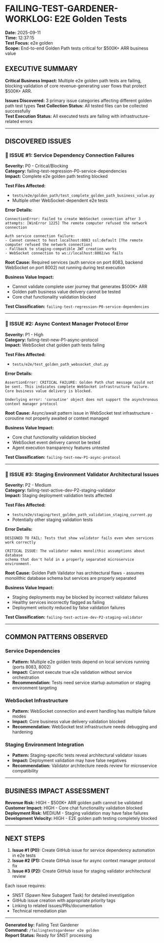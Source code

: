 # FAILING-TEST-GARDENER-WORKLOG: E2E Golden Tests
**Date:** 2025-09-11  
**Time:** 12:37:15  
**Test Focus:** e2e golden  
**Scope:** End-to-end Golden Path tests critical for $500K+ ARR business value  

## EXECUTIVE SUMMARY

**Critical Business Impact:** Multiple e2e golden path tests are failing, blocking validation of core revenue-generating user flows that protect $500K+ ARR.

**Issues Discovered:** 3 primary issue categories affecting different golden path test types
**Test Collection Status:** All tested files can be collected successfully  
**Test Execution Status:** All executed tests are failing with infrastructure-related errors

---

## DISCOVERED ISSUES

### 🚨 ISSUE #1: Service Dependency Connection Failures
**Severity:** P0 - Critical/Blocking  
**Category:** failing-test-regression-P0-service-dependencies  
**Impact:** Complete e2e golden path testing blocked

**Test Files Affected:**
- `tests/e2e/golden_path/test_complete_golden_path_business_value.py`
- Multiple other WebSocket-dependent e2e tests

**Error Details:**
```
ConnectionError: Failed to create WebSocket connection after 3 attempts: [WinError 1225] The remote computer refused the network connection

Auth service connection failure:
- Cannot connect to host localhost:8083 ssl:default [The remote computer refused the network connection]
- Fallback to staging-compatible JWT creation works
- WebSocket connection to ws://localhost:8002/ws fails
```

**Root Cause:** Required services (auth service on port 8083, backend WebSocket on port 8002) not running during test execution

**Business Value Impact:** 
- Cannot validate complete user journey that generates $500K+ ARR
- Golden path business value delivery cannot be tested
- Core chat functionality validation blocked

**Test Classification:** `failing-test-regression-P0-service-dependencies`

---

### 🚨 ISSUE #2: Async Context Manager Protocol Error  
**Severity:** P1 - High  
**Category:** failing-test-new-P1-async-protocol  
**Impact:** WebSocket chat golden path tests failing

**Test Files Affected:**
- `tests/e2e/test_golden_path_websocket_chat.py`

**Error Details:**
```
AssertionError: CRITICAL FAILURE: Golden Path chat message could not be sent. This indicates complete WebSocket infrastructure failure. Core business value delivery is blocked.

Underlying error: 'coroutine' object does not support the asynchronous context manager protocol
```

**Root Cause:** Async/await pattern issue in WebSocket test infrastructure - coroutine not properly awaited or context managed

**Business Value Impact:**
- Core chat functionality validation blocked
- WebSocket event delivery cannot be tested
- Agent execution transparency features untested

**Test Classification:** `failing-test-new-P1-async-protocol`

---

### 🚨 ISSUE #3: Staging Environment Validator Architectural Issues
**Severity:** P2 - Medium  
**Category:** failing-test-active-dev-P2-staging-validator  
**Impact:** Staging deployment validation tests affected

**Test Files Affected:**
- `tests/e2e/staging/test_golden_path_validation_staging_current.py`
- Potentially other staging validation tests

**Error Details:**
```
DESIGNED TO FAIL: Tests that show validator fails even when services work correctly

CRITICAL ISSUE: The validator makes monolithic assumptions about database
schema that don't hold in a properly separated microservice environment.
```

**Root Cause:** Golden Path Validator has architectural flaws - assumes monolithic database schema but services are properly separated

**Business Value Impact:**
- Staging deployments may be blocked by incorrect validator failures
- Healthy services incorrectly flagged as failing
- Deployment velocity reduced by false validation failures

**Test Classification:** `failing-test-active-dev-P2-staging-validator`

---

## COMMON PATTERNS OBSERVED

### Service Dependencies
- **Pattern:** Multiple e2e golden tests depend on local services running (ports 8083, 8002)
- **Impact:** Cannot execute true e2e validation without service orchestration
- **Recommendation:** Tests need service startup automation or staging environment targeting

### WebSocket Infrastructure
- **Pattern:** WebSocket connection and event handling has multiple failure modes
- **Impact:** Core business value delivery validation blocked
- **Recommendation:** WebSocket test infrastructure needs debugging and hardening

### Staging Environment Integration
- **Pattern:** Staging-specific tests reveal architectural validator issues
- **Impact:** Deployment validation may have false negatives
- **Recommendation:** Validator architecture needs review for microservice compatibility

---

## BUSINESS IMPACT ASSESSMENT

**Revenue Risk:** HIGH - $500K+ ARR golden path cannot be validated  
**Customer Impact:** HIGH - Core chat functionality validation blocked  
**Deployment Risk:** MEDIUM - Staging validation may have false failures  
**Development Velocity:** HIGH - E2E golden path testing completely blocked  

---

## NEXT STEPS

1. **Issue #1 (P0):** Create GitHub issue for service dependency automation in e2e tests
2. **Issue #2 (P1):** Create GitHub issue for async context manager protocol fix  
3. **Issue #3 (P2):** Create GitHub issue for staging validator architectural review

Each issue requires:
- SNST (Spawn New Subagent Task) for detailed investigation
- GitHub issue creation with appropriate priority tags
- Linking to related issues/PRs/documentation
- Technical remediation plan

---

**Generated by:** Failing Test Gardener  
**Command:** `/failingtestsgardener e2e golden`  
**Report Status:** Ready for SNST processing